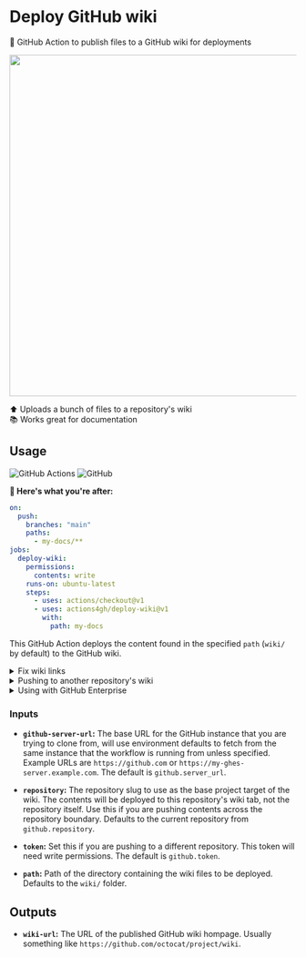 # Deploy GitHub wiki

🚀 GitHub Action to publish files to a GitHub wiki for deployments

<p align=center>
  <img width=600 src="https://i.imgur.com/OrKe4FR.png">
</p>

⬆️ Uploads a bunch of files to a repository's wiki \
📚 Works great for documentation

## Usage

![GitHub Actions](https://img.shields.io/static/v1?style=for-the-badge&message=GitHub+Actions&color=2088FF&logo=GitHub+Actions&logoColor=FFFFFF&label=)
![GitHub](https://img.shields.io/static/v1?style=for-the-badge&message=GitHub&color=181717&logo=GitHub&logoColor=FFFFFF&label=)

**🚀 Here's what you're after:**

```yml
on:
  push:
    branches: "main"
    paths:
      - my-docs/**
jobs:
  deploy-wiki:
    permissions:
      contents: write
    runs-on: ubuntu-latest
    steps:
      - uses: actions/checkout@v1
      - uses: actions4gh/deploy-wiki@v1
        with:
          path: my-docs
```

This GitHub Action deploys the content found in the specified `path` (`wiki/` by
default) to the GitHub wiki.

<details><summary>Fix wiki links</summary>

By default this Action doesn't do any editing of your wiki content. This can be
seen with links like `./My-page.md` which will work in the normal GitHub source
code viewer but not on the deployed wiki. Why? Because source code links use the
complete file name including the extension and wiki links strip the extension.
To get the link to work on the wiki page you'd need to use `./My-page` with no
`.md` extension.

Similar to the [actions/configure-pages] action, there's an
[actions4gh/configure-wiki] action to edit your workspace just a bit and
preconfigure your Markdown files for deployment to the GitHub wiki.

```yml
- uses: actions4gh/configure-wiki@v1
  with:
    path: my-docs
- uses: actions4gh/deploy-wiki@v1
  with:
    path: my-docs
```

</details>

<details><summary>Pushing to another repository's wiki</summary>

If you want to push the contents of octocat/wiki to octocat/project, then you'll
first need a GitHub Personal Access Token with permission to write the contents
of the destination repository. In this example, that's octocat/project. Then you
can use this action like this:

```yml
- uses: actions4gh/deploy-wiki@v1
  with:
    repository: octocat/project
    token: ${{ secrets.MY_TOKEN }}
```

</details>

<details><summary>Using with GitHub Enterprise</summary>

This action automatically makes use of `github.server_url` which is set to your
`https://github.example.com` GitHub server origin. You should still be able to
use the normal GitHub workflow 👆 shown above without any edits. If you want to
push _across_ the GitHub instance boundary, you can use something like this:

```yml
# https://github.com/octocat/wiki => https://github.example.com/octocat/project
# Triggered by push on https://github.com/octocat/wiki
- uses: actions4gh/deploy-wiki@v1
  with:
    github-server-url: https://github.example.com
    repository: octocat/project
    token: ${{ secrets.MY_TOKEN }}
```

</details>

### Inputs

- **`github-server-url`:** The base URL for the GitHub instance that you are
  trying to clone from, will use environment defaults to fetch from the same
  instance that the workflow is running from unless specified. Example URLs are
  `https://github.com` or `https://my-ghes-server.example.com`. The default is
  `github.server_url`.

- **`repository`:** The repository slug to use as the base project target of the
  wiki. The contents will be deployed to this repository's wiki tab, not the
  repository itself. Use this if you are pushing contents across the repository
  boundary. Defaults to the current repository from `github.repository`.

- **`token`:** Set this if you are pushing to a different repository. This token
  will need write permissions. The default is `github.token`.

- **`path`:** Path of the directory containing the wiki files to be deployed.
  Defaults to the `wiki/` folder.

## Outputs

- **`wiki-url`:** The URL of the published GitHub wiki hompage. Usually
  something like `https://github.com/octocat/project/wiki`.
